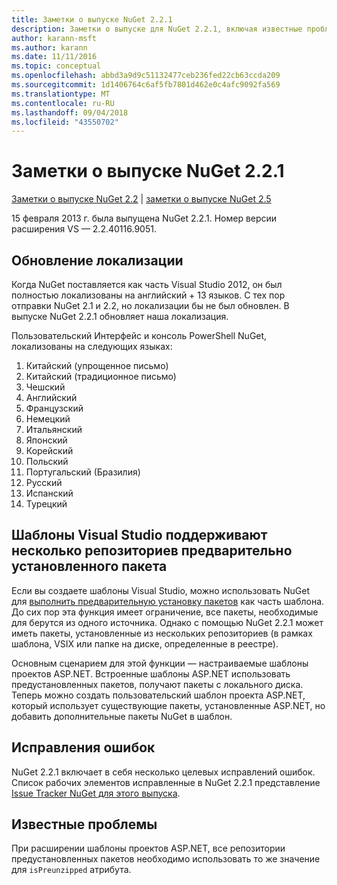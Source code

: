 ```yaml
---
title: Заметки о выпуске NuGet 2.2.1
description: Заметки о выпуске для NuGet 2.2.1, включая известные проблемы, исправления ошибок, добавленные функции и запросы на изменение структуры.
author: karann-msft
ms.author: karann
ms.date: 11/11/2016
ms.topic: conceptual
ms.openlocfilehash: abbd3a9d9c51132477ceb236fed22cb63ccda209
ms.sourcegitcommit: 1d1406764c6af5fb7801d462e0c4afc9092fa569
ms.translationtype: MT
ms.contentlocale: ru-RU
ms.lasthandoff: 09/04/2018
ms.locfileid: "43550702"
---
```

# <a name="nuget-221-release-notes"></a>Заметки о выпуске NuGet 2.2.1

[Заметки о выпуске NuGet 2.2](../release-notes/nuget-2.2.md) | [заметки о выпуске NuGet 2.5](../release-notes/nuget-2.5.md)

15 февраля 2013 г. была выпущена NuGet 2.2.1.  Номер версии расширения VS — 2.2.40116.9051.

## <a name="localization-refresh"></a>Обновление локализации
Когда NuGet поставляется как часть Visual Studio 2012, он был полностью локализованы на английский + 13 языков.  С тех пор отправки NuGet 2.1 и 2.2, но локализации бы не был обновлен.  В выпуске NuGet 2.2.1 обновляет наша локализация.

Пользовательский Интерфейс и консоль PowerShell NuGet, локализованы на следующих языках:

1. Китайский (упрощенное письмо)
1. Китайский (традиционное письмо)
1. Чешский
1. Английский
1. Французский
1. Немецкий
1. Итальянский
1. Японский
1. Корейский
1. Польский
1. Португальский (Бразилия)
1. Русский
1. Испанский
1. Турецкий

## <a name="visual-studio-templates-support-multiple-preinstalled-package-repositories"></a>Шаблоны Visual Studio поддерживают несколько репозиториев предварительно установленного пакета
Если вы создаете шаблоны Visual Studio, можно использовать NuGet для [выполнить предварительную установку пакетов](../visual-studio-extensibility/visual-studio-templates.md) как часть шаблона.  До сих пор эта функция имеет ограничение, все пакеты, необходимые для берутся из одного источника.  Однако с помощью NuGet 2.2.1 может иметь пакеты, установленные из нескольких репозиториев (в рамках шаблона, VSIX или папке на диске, определенные в реестре).

Основным сценарием для этой функции — настраиваемые шаблоны проектов ASP.NET.  Встроенные шаблоны ASP.NET использовать предустановленных пакетов, получают пакеты с локального диска.  Теперь можно создать пользовательский шаблон проекта ASP.NET, который использует существующие пакеты, установленные ASP.NET, но добавить дополнительные пакеты NuGet в шаблон.

## <a name="bug-fixes"></a>Исправления ошибок
NuGet 2.2.1 включает в себя несколько целевых исправлений ошибок. Список рабочих элементов исправленные в NuGet 2.2.1 представление [Issue Tracker NuGet для этого выпуска](http://nuget.codeplex.com/workitem/list/advanced?keyword=&status=Closed&type=All&priority=All&release=NuGet%202.2.1&assignedTo=All&component=All&sortField=LastUpdatedDate&sortDirection=Descending&page=0).


## <a name="known-issues"></a>Известные проблемы

При расширении шаблоны проектов ASP.NET, все репозитории предустановленных пакетов необходимо использовать то же значение для `isPreunzipped` атрибута.
